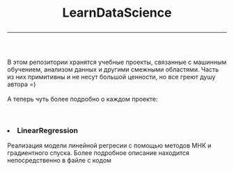 <h1 align='center'>LearnDataScience<hr></h1><br>
<p>
  В этом репозитории хранятся учебные проекты, связанные с машинным обучением, анализом данных и другими смежными областями. Часть из них примитивны и не несут большой ценности, но все греют душу автора =)<br><br>
  А теперь чуть более подробно о каждом проекте:
</p>
<br>

<h3><li>LinearRegression</li></h3>
<p>Реализация модели линейной регресии с помощью методов МНК и градиентного спуска. Более подробное описание находится непосредственно в файле с кодом</p><br>
